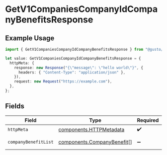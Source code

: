 # GetV1CompaniesCompanyIdCompanyBenefitsResponse

## Example Usage

```typescript
import { GetV1CompaniesCompanyIdCompanyBenefitsResponse } from "@gusto/embedded-api/models/operations/getv1companiescompanyidcompanybenefits.js";

let value: GetV1CompaniesCompanyIdCompanyBenefitsResponse = {
  httpMeta: {
    response: new Response("{\"message\": \"hello world\"}", {
      headers: { "Content-Type": "application/json" },
    }),
    request: new Request("https://example.com"),
  },
};
```

## Fields

| Field                                                                    | Type                                                                     | Required                                                                 | Description                                                              |
| ------------------------------------------------------------------------ | ------------------------------------------------------------------------ | ------------------------------------------------------------------------ | ------------------------------------------------------------------------ |
| `httpMeta`                                                               | [components.HTTPMetadata](../../models/components/httpmetadata.md)       | :heavy_check_mark:                                                       | N/A                                                                      |
| `companyBenefitList`                                                     | [components.CompanyBenefit](../../models/components/companybenefit.md)[] | :heavy_minus_sign:                                                       | Example response                                                         |